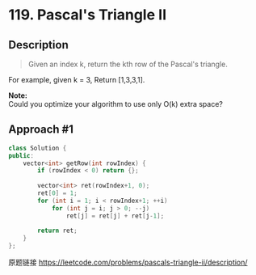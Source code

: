# 119. Pascal's Triangle II

## Description
 >Given an index k, return the kth row of the Pascal's triangle.

For example, given k = 3,
Return [1,3,3,1].

**Note:**    
Could you optimize your algorithm to use only O(k) extra space?

## Approach #1
```C++
class Solution {
public:
    vector<int> getRow(int rowIndex) {
        if (rowIndex < 0) return {};
        
        vector<int> ret(rowIndex+1, 0);
        ret[0] = 1;
        for (int i = 1; i < rowIndex+1; ++i)
            for (int j = i; j > 0; --j) 
                ret[j] = ret[j] + ret[j-1];
        
        return ret;
    }
};
```

原题链接 <https://leetcode.com/problems/pascals-triangle-ii/description/>